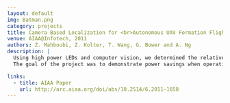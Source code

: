 ```yaml
---
layout: default
img: Batman.png
category: projects
title: Camera Based Localization for <br>Autonomous UAV Formation Flight
venue: AIAA@Infotech, 2011
authors: Z. Mahboubi, Z. Kolter, T. Wang, G. Bower and A. Ng
description: |
  Using high power LEDs and computer vision, we determined the relative position between two UAVs in formation flight.
  The goal of the project was to demonstrate power savings when operating in the wake of an aircraft.

links:
  - title: AIAA Paper
    url: http://arc.aiaa.org/doi/abs/10.2514/6.2011-1658
---
```

